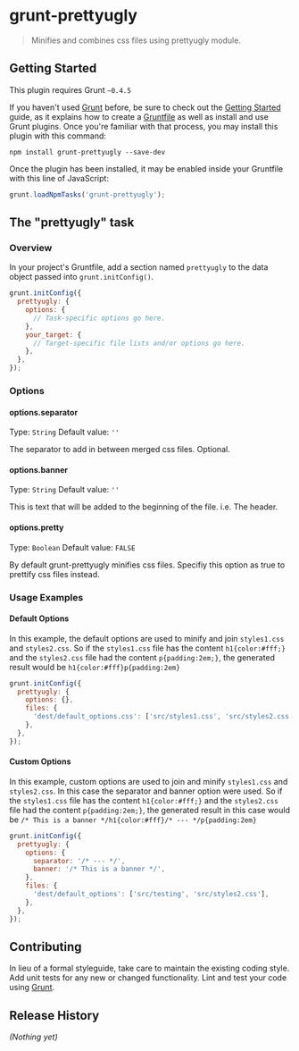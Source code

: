 # grunt-prettyugly

> Minifies and combines css files using prettyugly module.

## Getting Started
This plugin requires Grunt `~0.4.5`

If you haven't used [Grunt](http://gruntjs.com/) before, be sure to check out the [Getting Started](http://gruntjs.com/getting-started) guide, as it explains how to create a [Gruntfile](http://gruntjs.com/sample-gruntfile) as well as install and use Grunt plugins. Once you're familiar with that process, you may install this plugin with this command:

```shell
npm install grunt-prettyugly --save-dev
```

Once the plugin has been installed, it may be enabled inside your Gruntfile with this line of JavaScript:

```js
grunt.loadNpmTasks('grunt-prettyugly');
```

## The "prettyugly" task

### Overview
In your project's Gruntfile, add a section named `prettyugly` to the data object passed into `grunt.initConfig()`.

```js
grunt.initConfig({
  prettyugly: {
    options: {
      // Task-specific options go here.
    },
    your_target: {
      // Target-specific file lists and/or options go here.
    },
  },
});
```

### Options

#### options.separator
Type: `String`
Default value: `''`

The separator to add in between merged css files. Optional.

#### options.banner
Type: `String`
Default value: `''`

This is text that will be added to the beginning of the file. i.e. The header.

#### options.pretty
Type: `Boolean`
Default value: `FALSE`

By default grunt-prettyugly minifies css files. Specifiy this option as true to prettify css files instead. 

### Usage Examples

#### Default Options
In this example, the default options are used to minify and join `styles1.css` and `styles2.css`. So if the `styles1.css` file has the content `h1{color:#fff;}` and the `styles2.css` file had the content `p{padding:2em;}`, the generated result would be `h1{color:#fff}p{padding:2em}`

```js
grunt.initConfig({
  prettyugly: {
    options: {},
    files: {
      'dest/default_options.css': ['src/styles1.css', 'src/styles2.css'],
    },
  },
});
```

#### Custom Options
In this example, custom options are used to join and minify `styles1.css` and `styles2.css`. In this case the separator and banner option were used. So if the `styles1.css` file has the content `h1{color:#fff;}` and the `styles2.css` file had the content `p{padding:2em;}`, the generated result in this case would be `/* This is a banner */h1{color:#fff}/* --- */p{padding:2em}` 

```js
grunt.initConfig({
  prettyugly: {
    options: {
      separator: '/* --- */',
      banner: '/* This is a banner */',
    },
    files: {
      'dest/default_options': ['src/testing', 'src/styles2.css'],
    },
  },
});
```

## Contributing
In lieu of a formal styleguide, take care to maintain the existing coding style. Add unit tests for any new or changed functionality. Lint and test your code using [Grunt](http://gruntjs.com/).

## Release History
_(Nothing yet)_
